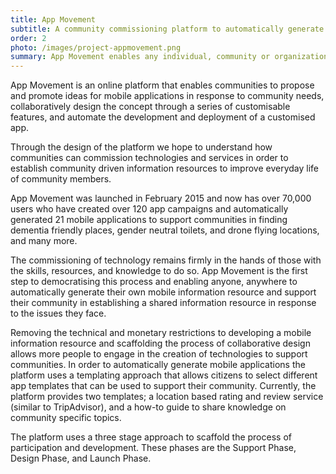 ```yaml
---
title: App Movement
subtitle: A community commissioning platform to automatically generate mobile apps
order: 2
photo: /images/project-appmovement.png
summary: App Movement enables any individual, community or organization to propose, design and automatically generate a multi-platform mobile application. The platform enables communities to propose, design and deploy their own mobile application solutions to issues faced by their community.
---
```

App Movement is an online platform that enables communities to propose and promote ideas for mobile applications in response to community needs, collaboratively design the concept through a series of customisable features, and automate the development and deployment of a customised app.

Through the design of the platform we hope to understand how communities can commission technologies and services in order to establish community driven information resources to improve everyday life of community members.

App Movement was launched in February 2015 and now has over 70,000 users who have created over 120 app campaigns and automatically generated 21 mobile applications to support communities in finding dementia friendly places, gender neutral toilets, and drone flying locations, and many more.

The commissioning of technology remains firmly in the hands of those with the skills, resources, and knowledge to do so. App Movement is the first step to democratising this process and enabling anyone, anywhere to automatically generate their own mobile information resource and support their community in establishing a shared information resource in response to the issues they face.

Removing the technical and monetary restrictions to developing a mobile information resource and scaffolding the process of collaborative design allows more people to engage in the creation of technologies to support communities. In order to automatically generate mobile applications the platform uses a templating approach that allows citizens to select different app templates that can be used to support their community. Currently, the platform provides two templates; a location based rating and review service (similar to TripAdvisor), and a how-to guide to share knowledge on community specific topics.

The platform uses a three stage approach to scaffold the process of participation and development. These phases are the Support Phase, Design Phase, and Launch Phase.